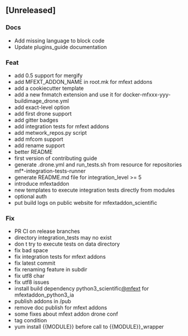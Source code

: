 <a name="unreleased"></a>
## [Unreleased]

### Docs
- Add missing language to block code
- Update plugins_guide documentation

### Feat
- add 0.5 support for mergify
- add MFEXT_ADDON_NAME in root.mk for mfext addons
- add a cookiecutter template
- add a new fnmatch extension and use it for docker-mfxxx-yyy-buildimage_drone.yml
- add exact-level option
- add first drone support
- add gitter badges
- add integration tests for mfext addons
- add metwork_repos.py script
- add mfcom support
- add rename support
- better README
- first version of contributing guide
- generate .drone.yml and run_tests.sh from resource for repositories mf*-integration-tests-runner
- generate README.md file for integration_level >= 5
- introduce mfextaddon
- new templates to execute integration tests directly from modules
- optional auth
- put build logs on public website for mfextaddon_scientific

### Fix
- PR CI on release branches
- directory integration_tests may no exist
- don t try to execute tests on data directory
- fix bad space
- fix integration tests for mfext addons
- fix latest commit
- fix renaming feature in subdir
- fix utf8 char
- fix utf8 issues
- install build dependency python3_scientific[@mfext](https://github.com/mfext) for mfextaddon_python3_ia
- publish addons in /pub
- remove doc publish for mfext addons
- some fixes about mfext addon drone conf
- tag condition
- yum install {{MODULE}} before call to {{MODULE}}_wrapper


